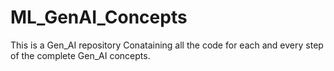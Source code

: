 # ML_GenAI_Concepts
This is a Gen_AI repository Conataining all the code for each and every step of the complete Gen_AI concepts.
